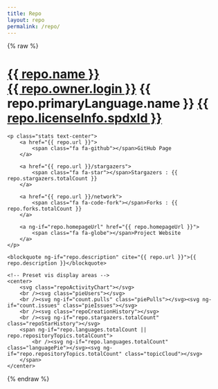 ```yaml
---
title: Repo
layout: repo
permalink: /repo/
---
```


{% raw %}

<link rel="stylesheet" type="text/css" href="/css/repostyle.css" />
<link rel="stylesheet" type="text/css" href="/css/graphstyle.css" />
<link rel="stylesheet" type="text/css" href="/css/main.css" />

<div id="mainContent">
    <h1 class="page-header text-center">
        <a class="title" href="{{ repo.url }}" alt="View Project on GitHub" title="View Project on GitHub">{{ repo.name }}</a>
        <br />
        <a class="subtitle" href="https://github.com/{{ repo.owner.login }}" alt="View Owner on GitHub" title="View Owner on GitHub"><span class="fa fa-user-circle"></span>{{ repo.owner.login }}</a>
        <span ng-if="repo.primaryLanguage" class="subtitle" alt="Primary Language" title="Primary Language"><span class="fa fa-code"></span>{{ repo.primaryLanguage.name }}</span>
        <a ng-if="repo.licenseInfo && repo.licenseInfo.spdxId!='NOASSERTION'" class="subtitle" href="{{ repo.licenseInfo.url }}" alt="{{ repo.licenseInfo.name }}" title="{{ repo.licenseInfo.name }}"><span class="fa fa-balance-scale"></span>{{ repo.licenseInfo.spdxId }}</a>
    </h1>

    <p class="stats text-center">
        <a href="{{ repo.url }}">
            <span class="fa fa-github"></span>GitHub Page
        </a>

        <a href="{{ repo.url }}/stargazers">
            <span class="fa fa-star"></span>Stargazers : {{ repo.stargazers.totalCount }}
        </a>

        <a href="{{ repo.url }}/network">
            <span class="fa fa-code-fork"></span>Forks : {{ repo.forks.totalCount }}
        </a>

        <a ng-if="repo.homepageUrl" href="{{ repo.homepageUrl }}">
            <span class="fa fa-globe"></span>Project Website
        </a>
    </p>

    <blockquote ng-if="repo.description" cite="{{ repo.url }}">{{ repo.description }}</blockquote>

    <!-- Preset vis display areas -->
    <center>
        <svg class="repoActivityChart"></svg>
        <br /><svg class="pieUsers"></svg>
        <br /><svg ng-if="count.pulls" class="piePulls"></svg><svg ng-if="count.issues" class="pieIssues"></svg>
        <br /><svg class="repoCreationHistory"></svg>
        <br /><svg ng-if="repo.stargazers.totalCount" class="repoStarHistory"></svg>
        <span ng-if="repo.languages.totalCount || repo.repositoryTopics.totalCount">
            <br /><svg ng-if="repo.languages.totalCount" class="languagePie"></svg><svg ng-if="repo.repositoryTopics.totalCount" class="topicCloud"></svg>
        </span>
    </center>
</div>

{% endraw %}

<!-- Load basic D3 and helper scripts -->
<script src="https://ajax.googleapis.com/ajax/libs/d3js/5.16.0/d3.min.js" charset="UTF-8"></script>
<script type="text/javascript" src="../static/d3-tip/1.0/d3-tip.js"></script>
<script type="text/javascript" src="../static/d3-v4-cloud/1.2.2/build/d3.layout.cloud.js"></script>
<script type="text/javascript" src="../js/explore/helpers.js"></script>

<!-- Load drawing JS -->
<script type="text/javascript" src="../js/explore/line_repoActivity.js"></script>
<script type="text/javascript" src="../js/explore/pie_repoUsers.js"></script>
<script type="text/javascript" src="../js/explore/pie_repoPulls.js"></script>
<script type="text/javascript" src="../js/explore/pie_repoIssues.js"></script>
<script type="text/javascript" src="../js/explore/line_repoCreationHistory.js"></script>
<script type="text/javascript" src="../js/explore/pie_language.js"></script>
<script type="text/javascript" src="../js/explore/cloud_topics.js"></script>
<script type="text/javascript" src="../js/explore/line_repoStarHistory.js"></script>

<script>
    // GiHub Data Directory
    var ghDataDir = '../explore/github-data';
    // Global chart standards
    var stdTotalWidth = 500,
        stdTotalHeight = 400;
    var stdMargin = { top: 40, right: 40, bottom: 40, left: 40 },
        stdWidth = stdTotalWidth - stdMargin.left - stdMargin.right,
        stdHeight = stdTotalHeight - stdMargin.top - stdMargin.bottom,
        stdMaxBuffer = 1.07;
    var stdDotRadius = 4,
        stdLgndDotRadius = 5,
        stdLgndSpacing = 20;
</script>

<script src="https://ajax.googleapis.com/ajax/libs/angularjs/1.5.8/angular.min.js"></script>
<script src="../js/repo/repo-dynamic.js"></script>
